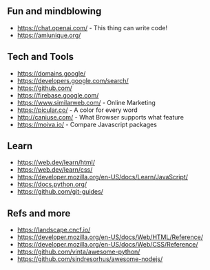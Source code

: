 ## Fun and mindblowing

- https://chat.openai.com/ - This thing can write code!
- https://amiunique.org/

## Tech and Tools

- https://domains.google/
- https://developers.google.com/search/
- https://github.com/
- https://firebase.google.com/
- https://www.similarweb.com/ - Online Marketing
- https://picular.co/ - A color for every word
- http://caniuse.com/ - What Browser supports what feature
- https://moiva.io/ - Compare Javascript packages

## Learn

- https://web.dev/learn/html/
- https://web.dev/learn/css/
- https://developer.mozilla.org/en-US/docs/Learn/JavaScript/
- https://docs.python.org/
- https://github.com/git-guides/

## Refs and more

- https://landscape.cncf.io/
- https://developer.mozilla.org/en-US/docs/Web/HTML/Reference/
- https://developer.mozilla.org/en-US/docs/Web/CSS/Reference/
- https://github.com/vinta/awesome-python/
- https://github.com/sindresorhus/awesome-nodejs/
